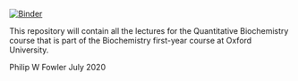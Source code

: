 [![Binder](https://mybinder.org/badge_logo.svg)](https://mybinder.org/v2/gh/philipwfowler/quantitative_biochemistry/master)


This repository will contain all the lectures for the Quantitative Biochemistry course that is part of the Biochemistry first-year course at Oxford University. 

Philip W Fowler
July 2020
